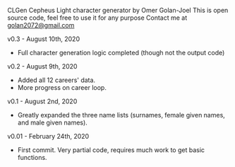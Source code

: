 CLGen
Cepheus Light character generator by Omer Golan-Joel
This is open source code, feel free to use it for any purpose
Contact me at golan2072@gmail.com

v0.3 - August 10th, 2020
- Full character generation logic completed (though not the output code)

v0.2 - August 9th, 2020
- Added all 12 careers' data.
- More progress on career loop.

v0.1 - August 2nd, 2020
- Greatly expanded the three name lists (surnames, female given names, and male given names).

v0.01 - February 24th, 2020
- First commit. Very partial code, requires much work to get basic functions.
